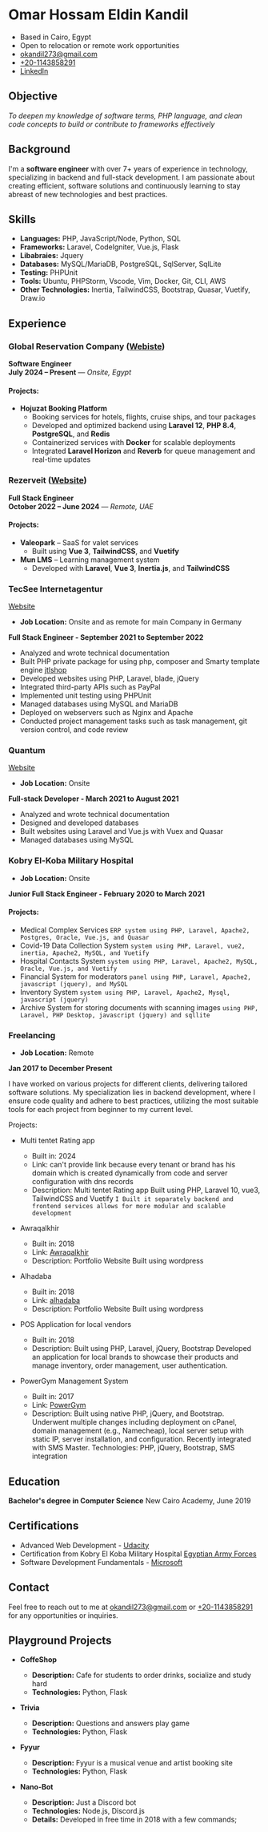 # Omar Hossam Eldin Kandil

* Based in Cairo, Egypt
* Open to relocation or remote work opportunities
* [okandil273@gmail.com](mailto:okandil273@gmail.com)
* [+20-1143858291](tel:+20-1143858291)
* [LinkedIn](https://www.linkedin.com/in/omar-hossam-eldin-kandil/)

## Objective

*To deepen my knowledge of software terms, PHP language, and clean code concepts to build or contribute to frameworks effectively*

## Background

I'm a **software engineer** with over 7+ years of experience in technology, specializing in backend and full-stack development. 
I am passionate about creating efficient, software solutions and continuously learning to stay abreast of new technologies and best practices.

## Skills

* **Languages:** PHP, JavaScript/Node, Python, SQL
* **Frameworks:** Laravel, CodeIgniter, Vue.js, Flask
* **Libabraies:** Jquery
* **Databases:** MySQL/MariaDB, PostgreSQL, SqlServer, SqlLite
* **Testing:** PHPUnit
* **Tools:** Ubuntu, PHPStorm, Vscode, Vim, Docker, Git, CLI, AWS
* **Other Technologies:** Inertia, TailwindCSS, Bootstrap, Quasar, Vuetify, Draw.io

## Experience

### Global Reservation Company ([Webiste](https://hotel.hojuzat.com/))

**Software Engineer**  
**July 2024 – Present** — *Onsite, Egypt*

#### Projects:
* **Hojuzat Booking Platform**  
  * Booking services for hotels, flights, cruise ships, and tour packages  
  * Developed and optimized backend using **Laravel 12**, **PHP 8.4**, **PostgreSQL**, and **Redis**  
  * Containerized services with **Docker** for scalable deployments  
  * Integrated **Laravel Horizon** and **Reverb** for queue management and real-time updates


### Rezerveit ([Website](https://rezerveit.com/))

**Full Stack Engineer**  
**October 2022 – June 2024** — *Remote, UAE*

#### Projects:
* **Valeopark** – SaaS for valet services  
  * Built using **Vue 3**, **TailwindCSS**, and **Vuetify**
* **Mun LMS** – Learning management system  
  * Developed with **Laravel**, **Vue 3**, **Inertia.js**, and **TailwindCSS**

### TecSee Internetagentur

[Website](https://tecsee.de/)

* **Job Location:** Onsite and as remote for main Company in Germany

**Full Stack Engineer - September 2021 to September 2022**

* Analyzed and wrote technical documentation
* Built PHP private package for using php, composer and Smarty template engine [jtlshop](https://guide.jtl-software.com/en/jtl-shop/)
* Developed websites using PHP, Laravel, blade, jQuery
* Integrated third-party APIs such as PayPal
* Implemented unit testing using PHPUnit
* Managed databases using MySQL and MariaDB
* Deployed on webservers such as Nginx and Apache
* Conducted project management tasks such as task management, git version control, and code review

### Quantum

[Website](http://quantumsit.com/)

* **Job Location:** Onsite

**Full-stack Developer - March 2021 to August 2021**

* Analyzed and wrote technical documentation
* Designed and developed databases
* Built websites using Laravel and Vue.js with Vuex and Quasar
* Managed databases using MySQL
  
### Kobry El-Koba Military Hospital

* **Job Location:** Onsite

**Junior Full Stack Engineer - February 2020 to March 2021**

#### Projects:

* Medical Complex Services  `ERP system using PHP, Laravel, Apache2, Postgres, Oracle, Vue.js, and Quasar`
* Covid-19 Data Collection System `system using PHP, Laravel, vue2, inertia, Apache2, MySQL, and Vuetify`
* Hospital Contacts System `system using PHP, Laravel, Apache2, MySQL, Oracle, Vue.js, and Vuetify`
* Financial System for moderators `panel using PHP, Laravel, Apache2, javascript (jquery), and MySQL`
* Inventory System `system using PHP, Laravel, Apache2, Mysql, javascript (jquery)`
* Archive System for storing documents with scanning images `using PHP, Laravel, PHP Desktop, javascript (jquery) and sqllite`

### Freelancing

* **Job Location:** Remote
  
**Jan 2017 to December Present**

I have worked on various projects for different clients, delivering tailored software solutions. My specialization lies in backend development, where I ensure code quality and adhere to best practices, utilizing the most suitable tools for each project from beginner to my current level.

Projects:

* Multi tentet Rating app
  - Built in: 2024
  - Link: can't provide link because every tenant or brand has his domain which is created dynamically from code and server configuration with dns records
  - Description: Multi tentet Rating app Built using PHP, Laravel 10, vue3, TailwindCSS and Vuetify `I Built it separately backend and frontend services allows for more modular and scalable development`

* Awraqalkhir
  - Built in: 2018
  - Link: [Awraqalkhir](https://awraqalkhir.com/)
  - Description: Portfolio Website Built using wordpress

* Alhadaba
  - Built in: 2018
  - Link: [alhadaba](https://www.alhadaba.info/)
  - Description: Portfolio Website Built using wordpress

* POS Application for local vendors
  - Built in: 2018
  - Description: Built using PHP, Laravel, jQuery, Bootstrap Developed an application for local brands to showcase their products and manage inventory, order management, user authentication.

* PowerGym Management System  
  - Built in: 2017
  - Link: [PowerGym](https://www.powergym.me/) 
  - Description: Built using native PHP, jQuery, and Bootstrap. Underwent multiple changes including deployment on cPanel, domain management (e.g., Namecheap), local server setup with static IP, server installation, and configuration. Recently integrated with SMS Master.
    Technologies: PHP, jQuery, Bootstrap, SMS integration

## Education

**Bachelor's degree in Computer Science**
New Cairo Academy, June 2019

## Certifications

* Advanced Web Development - [Udacity](https://drive.google.com/file/d/1d5J8CZKmvjyRNTBMvX5a3NzSFzFFsuvy/view)
* Certification from Kobry El Koba Military Hospital [Egyptian Army Forces](https://drive.google.com/file/d/1geSQerc0b7U_13CrzwiphZ9luIVJm_0f/view)
* Software Development Fundamentals - [Microsoft](https://drive.google.com/file/d/1a-zOr1I6B8u5EsQQ-zabTf2iTbttWzVV/view)

## Contact

Feel free to reach out to me at [okandil273@gmail.com](mailto:okandil273@gmail.com) or [+20-1143858291](tel:+20-1143858291) for any opportunities or inquiries.

## Playground Projects

* **CoffeShop**
  * **Description:** Cafe for students to order drinks, socialize and study hard
  * **Technologies:** Python, Flask

* **Trivia**
  * **Description:** Questions and answers play game
  * **Technologies:** Python, Flask

* **Fyyur**
  * **Description:** Fyyur is a musical venue and artist booking site
  * **Technologies:** Python, Flask

* **Nano-Bot**
  * **Description:** Just a Discord bot
  * **Technologies:** Node.js, Discord.js
  * **Details:** Developed in free time in 2018 with a few commands;

